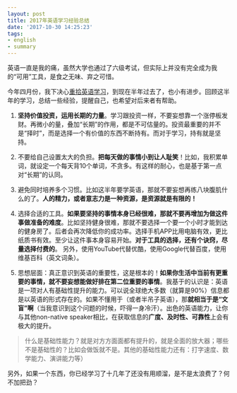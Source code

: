 ```yaml
---
layout: post
title: 2017年英语学习经验总结
date: '2017-10-30 14:25:23'
tags:
- english
- summary
---
```


英语一直是我的痛，虽然大学也通过了六级考试，但实际上并没有完全成为我的“可用”工具，是食之无味、弃之可惜。

今年四月份，我下决心[重拾英语学习](/make-english-the-first-reading-lanuage/)，到现在半年过去了，也小有进步。回顾这半年的学习，总结一些经验，提醒自己，也希望对后来者有帮助。


1. **坚持价值投资，运用长期的力量**。学习跟投资一样，不要妄想靠一个涨停板发财。再微小的量，叠加“长期”的作用，都是不可估量的。投资最重要的并不是“择时”，而是选择一个有价值的东西不断持有。而对于学习，持有就是坚持。

2. 不要给自己设置太大的负担。**把每天做的事情小到让人耻笑**！比如，我积累单词，就设定一个每天背10个单词，不贪多。有这样的耐心，也是基于第一点对“长期”的认同。

3. 避免同时培养多个习惯。比如这半年要学英语，那就不要妄想再练八块腹肌什么的了。**人的精力，或者意志力是一种资源，是资源就是有限的！**

4. 选择合适的工具。**如果要坚持的事情本身已经很难，那就不要再增加为做这件事做准备的难度**。比如坚持健身很难，那就不要选择一个要一个小时才能到达的健身房了。后者会再次降低你的成功率。选择手机APP比用电脑有效，更比纸质书有效。至少让这件事本身容易开始。**对于工具的选择，还有个诀窍，尽量选择付费的**。
另外，使用YouTube代替优酷，使用Google代替百度，使用维基百科（英文词条）。

5. 思想层面：真正意识到英语的重要性，这是根本的！**如果你生活中当前有更重要的事情，就不要妄想能做好排在第二位重要的事情**。我基于的认识是：英语是一项对人有基础性提升的能力。可以说全球绝大多数（就算是90%）信息都是以英语的形式存在的。如果不懂用于（或者半吊子英语），那**就相当于是“文盲”啊**（当我意识到这个问题的时候，吓得一身冷汗）。出色的英语能力，让你与其他non-native speaker相比，在获取信息的**广度、及时性、可靠性**上会有极大的提升。

>什么是基础性能力？就是对方方面面都有提升的，就是全面的放大器；哪些不是基础性的？比如会做饭就不是。其他的基础性能力还有：打字速度、数学能力、演讲能力等）

另外，如果一个东西，你已经学习了十几年了还没有用顺溜，是不是太浪费了？何不加把劲？
